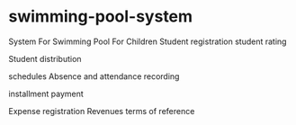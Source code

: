 # swimming-pool-system
System For Swimming Pool For Children 
Student registration
student rating

Student distribution

schedules
Absence and attendance recording

installment payment

Expense registration
Revenues
terms of reference


